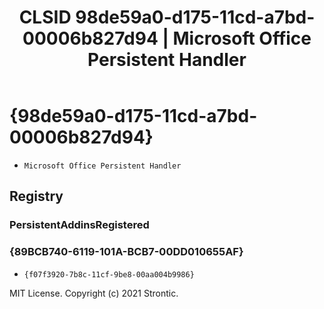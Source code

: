 ﻿---
title: "CLSID 98de59a0-d175-11cd-a7bd-00006b827d94 | Microsoft Office Persistent Handler"
excerpt: What is COM-Object CLSID 98de59a0-d175-11cd-a7bd-00006b827d94?
---

# {98de59a0-d175-11cd-a7bd-00006b827d94}

* `Microsoft Office Persistent Handler`

## Registry


### PersistentAddinsRegistered


### {89BCB740-6119-101A-BCB7-00DD010655AF}

* `{f07f3920-7b8c-11cf-9be8-00aa004b9986}`

MIT License. Copyright (c) 2021 Strontic.


